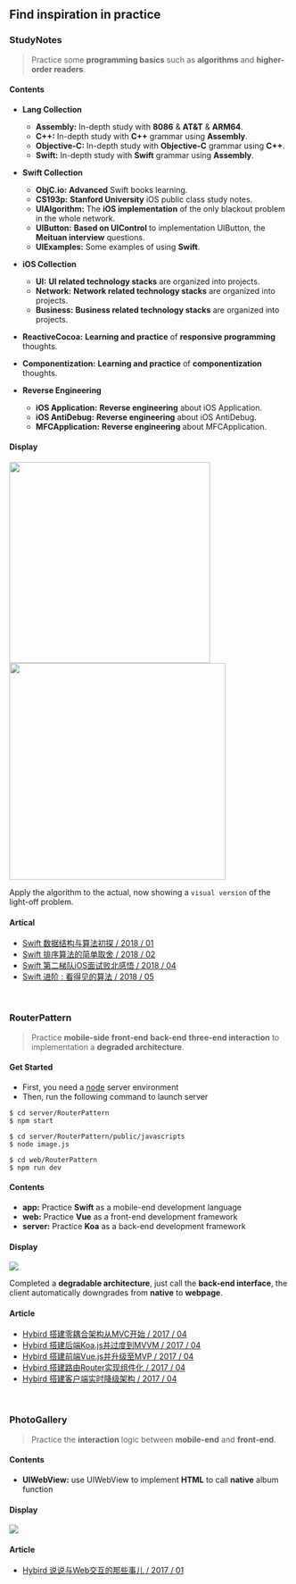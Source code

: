 ## Find inspiration in practice

### StudyNotes
> Practice some **programming basics** such as **algorithms** and **higher-order readers**.

#### Contents

- **Lang Collection**
	- **Assembly:** In-depth study with **8086** & **AT&T** & **ARM64**. 
	- **C++:** In-depth study with **C++** grammar using **Assembly**.
	- **Objective-C:** In-depth study with **Objective-C** grammar using **C++**.
	- **Swift:** In-depth study with **Swift** grammar using **Assembly**.

- **Swift Collection**
	- **ObjC.io:** **Advanced** Swift books learning.
	- **CS193p:** **Stanford University** iOS public class study notes.
	- **UIAlgorithm:** The **iOS implementation** of the only blackout problem in the whole network.
	- **UIButton:** **Based on UIControl** to implementation UIButton, the **Meituan interview** questions.	
	- **UIExamples:** Some examples of using **Swift**.

- **iOS Collection**
	- **UI:** **UI related technology stacks** are organized into projects.
	- **Network:** **Network related technology stacks** are organized into projects.
	- **Business:** **Business related technology stacks** are organized into projects.

- **ReactiveCocoa:** **Learning and practice** of **responsive programming** thoughts.

- **Componentization:** **Learning and practice** of **componentization** thoughts.

- **Reverse Engineering**
	- **iOS Application:** **Reverse engineering** about iOS Application.
	- **iOS AntiDebug:** **Reverse engineering** about iOS AntiDebug.
	- **MFCApplication:** **Reverse engineering** about MFCApplication.
	


#### Display

<img src="./StudyNotes/Swift Collection/UIAlgorithm/UIAlgorithm/contents/img1.png" width="360"><img src="./StudyNotes/Swift Collection/UIAlgorithm/UIAlgorithm/contents/img2.gif" width="388">

Apply the algorithm to the actual, now showing a `visual version` of the light-off problem.

#### Artical

- [Swift 数据结构与算法初探 / 2018 / 01](https://coderzsq.github.io/2018/01/Swift-%E6%95%B0%E6%8D%AE%E7%BB%93%E6%9E%84%E4%B8%8E%E7%AE%97%E6%B3%95%E5%88%9D%E6%8E%A2/)
- [Swift 排序算法的简单取舍 / 2018 / 02](https://coderzsq.github.io/2018/02/Swift-%E6%8E%92%E5%BA%8F%E7%AE%97%E6%B3%95%E7%9A%84%E7%AE%80%E5%8D%95%E5%8F%96%E8%88%8D/)
- [Swift 第二梯队iOS面试败北感悟 / 2018 / 04](https://coderzsq.github.io/2018/04/Swift-%E7%AC%AC%E4%BA%8C%E6%A2%AF%E9%98%9FiOS%E9%9D%A2%E8%AF%95%E8%B4%A5%E5%8C%97%E6%84%9F%E6%82%9F/)
- [Swift 进阶 : 看得见的算法 / 2018 / 05](https://coderzsq.github.io/2018/05/Swift-%E8%BF%9B%E9%98%B6-%E7%9C%8B%E5%BE%97%E8%A7%81%E7%9A%84%E7%AE%97%E6%B3%95/)

<br/>

### RouterPattern
> Practice  **mobile-side** **front-end** **back-end** **three-end interaction** to implementation a **degraded architecture**.

#### Get Started

- First, you need a [node](https://nodejs.org/en/) server environment
- Then, run the following command to launch server

```
$ cd server/RouterPattern
$ npm start
```

```
$ cd server/RouterPattern/public/javascripts
$ node image.js
```

```
$ cd web/RouterPattern
$ npm run dev
```

#### Contents

- **app:** Practice **Swift** as a mobile-end development language
- **web:** Practice **Vue** as a front-end development framework
- **server:** Practice **Koa** as a back-end development framework

#### Display

<img src="./RouterPattern/contents/img.gif">

Completed a **degradable architecture**, just call the **back-end interface**, the client automatically downgrades from **native** to **webpage**.

#### Article

- [Hybird 搭建零耦合架构从MVC开始 / 2017 / 04](https://coderzsq.github.io/2017/04/Hybird-%E6%90%AD%E5%BB%BA%E9%9B%B6%E8%80%A6%E5%90%88%E6%9E%B6%E6%9E%84%E4%BB%8EMVC%E5%BC%80%E5%A7%8B/)
- [Hybird 搭建后端Koa.js并过度到MVVM / 2017 / 04](https://coderzsq.github.io/2017/04/Hybird-%E6%90%AD%E5%BB%BA%E5%90%8E%E7%AB%AFKoa.js%E5%B9%B6%E8%BF%87%E5%BA%A6%E5%88%B0MVVM/)
- [Hybird 搭建前端Vue.js并升级至MVP / 2017 / 04](https://coderzsq.github.io/2017/04/Hybird-%E6%90%AD%E5%BB%BA%E5%89%8D%E7%AB%AFVue.js%E5%B9%B6%E5%8D%87%E7%BA%A7%E8%87%B3MVP/)
- [Hybird 搭建路由Router实现组件化 / 2017 / 04](https://coderzsq.github.io/2017/04/Hybird-%E6%90%AD%E5%BB%BA%E8%B7%AF%E7%94%B1Router%E5%AE%9E%E7%8E%B0%E7%BB%84%E4%BB%B6%E5%8C%96/)
- [Hybird 搭建客户端实时降级架构 / 2017 / 04](https://coderzsq.github.io/2017/04/Hybird-%E6%90%AD%E5%BB%BA%E5%AE%A2%E6%88%B7%E7%AB%AF%E5%AE%9E%E6%97%B6%E9%99%8D%E7%BA%A7%E6%9E%B6%E6%9E%84/)

<br/>

### PhotoGallery
> Practice the **interaction** logic between **mobile-end** and **front-end**.

#### Contents
- **UIWebView:** use UIWebView to implement **HTML** to call **native** album function

#### Display
<img src="./PhotoGallery/contents/img.gif">

#### Article
- [Hybird 说说与Web交互的那些事儿 / 2017 / 01](https://coderzsq.github.io/2017/01/Hybird-%E8%AF%B4%E8%AF%B4%E4%B8%8EWeb%E4%BA%A4%E4%BA%92%E7%9A%84%E9%82%A3%E4%BA%9B%E4%BA%8B%E5%84%BF/)